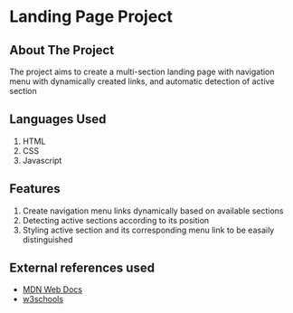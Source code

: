 # Landing Page Project

## About The Project
The project aims to create a multi-section landing page with navigation menu with dynamically created links,
and  automatic detection of active section


## Languages Used
1. HTML
2. CSS
3. Javascript


## Features
1. Create navigation menu links dynamically based on available sections
2. Detecting active sections according to its position
3. Styling active section and its corresponding menu link to be easaily distinguished

## External references used
* [MDN Web Docs](https://developer.mozilla.org/en-US/docs/Web/)
* [w3schools](https://www.w3schools.com/)
